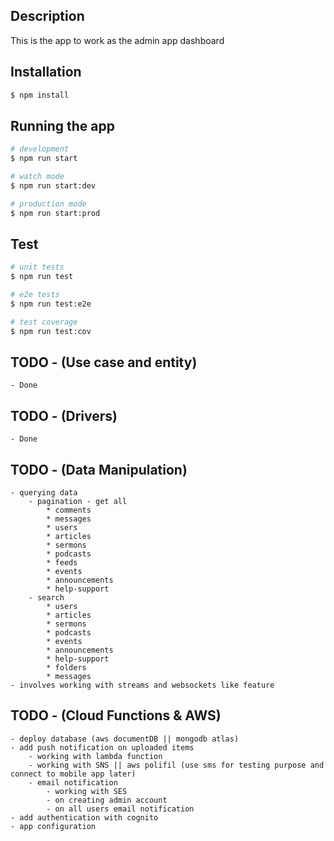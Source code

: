 ## Description

This is the app to work as the admin app dashboard

## Installation

```bash
$ npm install
```

## Running the app

```bash
# development
$ npm run start

# watch mode
$ npm run start:dev

# production mode
$ npm run start:prod
```

## Test

```bash
# unit tests
$ npm run test

# e2e tests
$ npm run test:e2e

# test coverage
$ npm run test:cov
```


## TODO - (Use case and entity)
    - Done


## TODO - (Drivers)
    - Done


## TODO - (Data Manipulation)
    - querying data
        - pagination - get all
            * comments
            * messages
            * users
            * articles
            * sermons
            * podcasts
            * feeds
            * events
            * announcements
            * help-support
        - search
            * users
            * articles
            * sermons
            * podcasts
            * events
            * announcements
            * help-support
            * folders
            * messages
    - involves working with streams and websockets like feature


## TODO - (Cloud Functions & AWS)
    - deploy database (aws documentDB || mongodb atlas)
    - add push notification on uploaded items
        - working with lambda function
        - working with SNS || aws polifil (use sms for testing purpose and connect to mobile app later)
        - email notification
            - working with SES
            - on creating admin account
            - on all users email notification
    - add authentication with cognito
    - app configuration